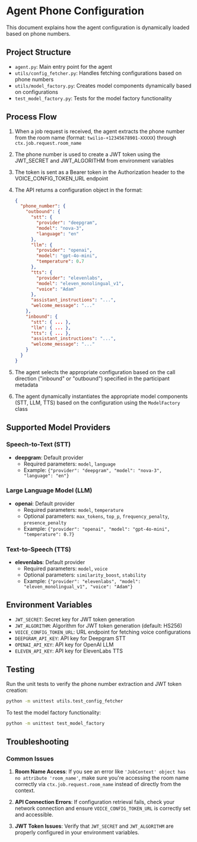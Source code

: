 # Agent Phone Configuration

This document explains how the agent configuration is dynamically loaded based on phone numbers.

## Project Structure

- `agent.py`: Main entry point for the agent
- `utils/config_fetcher.py`: Handles fetching configurations based on phone numbers
- `utils/model_factory.py`: Creates model components dynamically based on configurations
- `test_model_factory.py`: Tests for the model factory functionality

## Process Flow

1. When a job request is received, the agent extracts the phone number from the room name
   (format: `twilio-+12345678901-XXXXX`) through `ctx.job.request.room_name`

2. The phone number is used to create a JWT token using the JWT_SECRET and JWT_ALGORITHM from
   environment variables

3. The token is sent as a Bearer token in the Authorization header to the VOICE_CONFIG_TOKEN_URL
   endpoint

4. The API returns a configuration object in the format:

   ```json
   {
     "phone_number": {
       "outbound": {
         "stt": {
           "provider": "deepgram",
           "model": "nova-3",
           "language": "en"
         },
         "llm": {
           "provider": "openai",
           "model": "gpt-4o-mini",
           "temperature": 0.7
         },
         "tts": {
           "provider": "elevenlabs",
           "model": "eleven_monolingual_v1",
           "voice": "Adam"
         },
         "assistant_instructions": "...",
         "welcome_message": "..."
       },
       "inbound": {
         "stt": { ... },
         "llm": { ... },
         "tts": { ... },
         "assistant_instructions": "...",
         "welcome_message": "..."
       }
     }
   }
   ```

5. The agent selects the appropriate configuration based on the call direction ("inbound" or "outbound")
   specified in the participant metadata

6. The agent dynamically instantiates the appropriate model components (STT, LLM, TTS) based on the
   configuration using the `ModelFactory` class

## Supported Model Providers

### Speech-to-Text (STT)

- **deepgram**: Default provider
  - Required parameters: `model`, `language`
  - Example: `{"provider": "deepgram", "model": "nova-3", "language": "en"}`

### Large Language Model (LLM)

- **openai**: Default provider
  - Required parameters: `model`, `temperature`
  - Optional parameters: `max_tokens`, `top_p`, `frequency_penalty`, `presence_penalty`
  - Example: `{"provider": "openai", "model": "gpt-4o-mini", "temperature": 0.7}`

### Text-to-Speech (TTS)

- **elevenlabs**: Default provider
  - Required parameters: `model`, `voice`
  - Optional parameters: `similarity_boost`, `stability`
  - Example: `{"provider": "elevenlabs", "model": "eleven_monolingual_v1", "voice": "Adam"}`

## Environment Variables

- `JWT_SECRET`: Secret key for JWT token generation
- `JWT_ALGORITHM`: Algorithm for JWT token generation (default: HS256)
- `VOICE_CONFIG_TOKEN_URL`: URL endpoint for fetching voice configurations
- `DEEPGRAM_API_KEY`: API key for Deepgram STT
- `OPENAI_API_KEY`: API key for OpenAI LLM
- `ELEVEN_API_KEY`: API key for ElevenLabs TTS

## Testing

Run the unit tests to verify the phone number extraction and JWT token creation:

```bash
python -m unittest utils.test_config_fetcher
```

To test the model factory functionality:

```bash
python -m unittest test_model_factory
```

## Troubleshooting

### Common Issues

1. **Room Name Access**: If you see an error like `'JobContext' object has no attribute 'room_name'`, make sure you're accessing the room name correctly via `ctx.job.request.room_name` instead of directly from the context.

2. **API Connection Errors**: If configuration retrieval fails, check your network connection and ensure `VOICE_CONFIG_TOKEN_URL` is correctly set and accessible.

3. **JWT Token Issues**: Verify that `JWT_SECRET` and `JWT_ALGORITHM` are properly configured in your environment variables.
